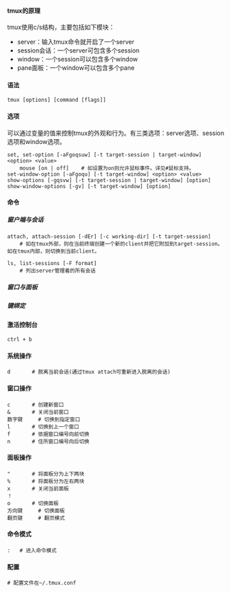 #### tmux的原理

tmux使用c/s结构，主要包括如下模块：

- server：输入tmux命令就开启了一个server
- session会话：一个server可包含多个session
- window：一个session可以包含多个window
- pane面板：一个window可以包含多个pane

#### 语法

```
tmux [options] [command [flags]]
```

#### 选项

可以通过变量的值来控制tmux的外观和行为。有三类选项：server选项、session选项和window选项。

```
set, set-option [-aFgoqsuw] [-t target-session | target-window] <option> <value>
	mouse [on | off]	# 如设置为on则允许鼠标事件。详见#鼠标支持。
set-window-option [-aFgoqu] [-t target-window] <option> <value>
show-options [-gqsvw] [-t target-session | target-window] [option]
show-window-options [-gv] [-t target-window] [option]
```



#### 命令

##### 窗户端与会话

```
attach, attach-session [-dEr] [-c working-dir] [-t target-session]
	# 如在tmux外部，则在当前终端创建一个新的client并把它附加到target-session。如在tmux内部，则切换到当前client。

ls, list-sessions [-F format]
	# 列出server管理着的所有会话
```



##### 窗口与面板

##### 键绑定

#### 激活控制台

```
ctrl + b
```

#### 系统操作

```
d		# 脱离当前会话(通过tmux attach可重新进入脱离的会话)
```



#### 窗口操作

```
c		# 创建新窗口
&		# 关闭当前窗口
数字键		# 切换到指定窗口
l		# 切换到上一个窗口
f		# 依据窗口编号向前切换
n		# 住所窗口编号向后切换
```



#### 面板操作

```
"		# 将面板分为上下两块
%		# 将面板分为左右两块
x		# 关闭当前面板
！
o		# 切换面板
方向键		# 切换面板
翻页键		# 翻页模式
```

#### 命令模式

```
:	# 进入命令模式
```

#### 配置

```
# 配置文件在~/.tmux.conf

```

